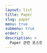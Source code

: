 ```yaml
---
layout: list
title: Paper
slug: paper
menu: true
submenu: true
order: 3
description: >
  Paper 관련 포스트
---
```


